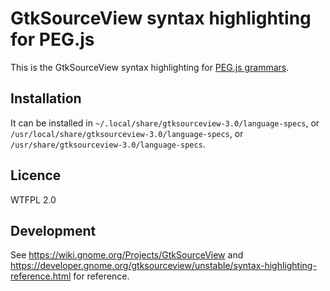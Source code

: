 GtkSourceView syntax highlighting for PEG.js
============================================

This is the GtkSourceView syntax highlighting for [PEG.js grammars](https://pegjs.org).

Installation
------------

It can be installed in `~/.local/share/gtksourceview-3.0/language-specs`, or `/usr/local/share/gtksourceview-3.0/language-specs`, or `/usr/share/gtksourceview-3.0/language-specs`.

Licence
-------

WTFPL 2.0

Development
-----------

See https://wiki.gnome.org/Projects/GtkSourceView and https://developer.gnome.org/gtksourceview/unstable/syntax-highlighting-reference.html for reference.

